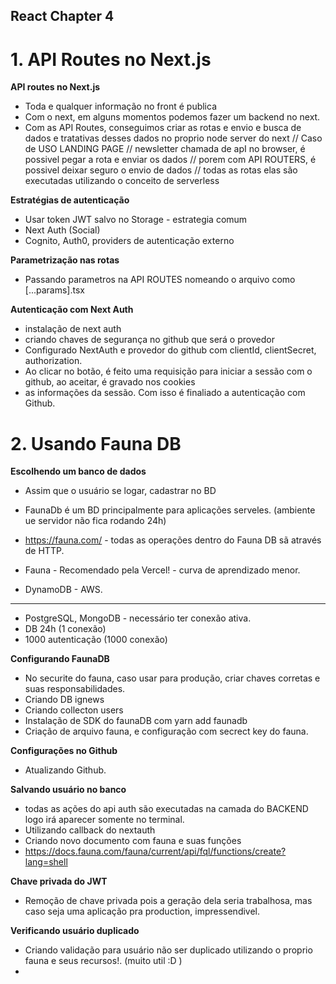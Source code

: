 ## React Chapter 4

# 1. API Routes no Next.js

**API routes no Next.js**
- Toda e qualquer informação no front é publica
- Com o next, em alguns momentos podemos fazer um backend no next.
- Com as API Routes, conseguimos criar as rotas e envio e busca de dados e tratativas desses dados no proprio node server do next
// Caso de USO LANDING PAGE
// newsletter chamada de apI no browser, é possivel pegar a rota e enviar os dados
// porem com API ROUTERS, é possivel deixar seguro o envio de dados
// todas as rotas elas são executadas utilizando o conceito de serverless

**Estratégias de autenticação**
- Usar token JWT salvo no Storage - estrategia comum
- Next Auth (Social) 
- Cognito, Auth0, providers de autenticação externo

**Parametrização nas rotas**
- Passando parametros na API ROUTES nomeando o arquivo como [...params].tsx

**Autenticação com Next Auth**
- instalação de next auth
- criando chaves de segurança no github que será o provedor
- Configurado NextAuth e provedor do github com clientId, clientSecret, authorization.
- Ao clicar no botão, é feito uma requisição para iniciar a sessão com o github, ao aceitar, é gravado nos cookies
- as informações da sessão. Com isso é finaliado a autenticação com Github.

# 2. Usando Fauna DB

**Escolhendo um banco de dados**
- Assim que o usuário se logar, cadastrar no BD
- FaunaDb é um BD principalmente para aplicações serveles. (ambiente ue servidor não fica rodando 24h)
- https://fauna.com/ - todas as operações dentro do Fauna DB sã através de HTTP.

- Fauna - Recomendado pela Vercel! - curva de aprendizado menor.
- DynamoDB - AWS. 
-----
- PostgreSQL, MongoDB - necessário ter conexão ativa. 
- DB 24h (1 conexão)
- 1000 autenticação (1000 conexão)

**Configurando FaunaDB**
- No securite do fauna, caso usar para produção, criar chaves corretas e suas responsabilidades.
- Criando DB ignews
- Criando collecton users
- Instalação de SDK do faunaDB com yarn add faunadb
- Criação de arquivo fauna, e configuração com secrect key do fauna.

**Configurações no Github**
- Atualizando Github.

**Salvando usuário no banco**
- todas as ações do api auth são executadas na camada do BACKEND logo irá aparecer somente no terminal.
- Utilizando callback do nextauth 
- Criando novo documento com fauna e suas funções
- https://docs.fauna.com/fauna/current/api/fql/functions/create?lang=shell

**Chave privada do JWT**
- Remoção de chave privada pois a geração dela seria trabalhosa, mas caso seja uma aplicação pra production, impressendivel.

**Verificando usuário duplicado**
- Criando validação para usuário não ser duplicado utilizando o proprio fauna e seus recursos!. (muito util :D )
- 

